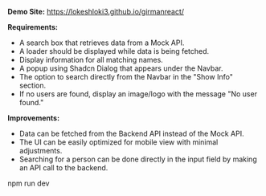 **Demo Site:** https://lokeshloki3.github.io/girmanreact/

**Requirements:**
- A search box that retrieves data from a Mock API.
- A loader should be displayed while data is being fetched.
- Display information for all matching names.
- A popup using Shadcn Dialog that appears under the Navbar.
- The option to search directly from the Navbar in the "Show Info" section.
- If no users are found, display an image/logo with the message "No user found."

**Improvements:**
- Data can be fetched from the Backend API instead of the Mock API.
- The UI can be easily optimized for mobile view with minimal adjustments.
- Searching for a person can be done directly in the input field by making an API call to the backend.

npm run dev
